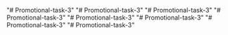"# Promotional-task-3" 
"# Promotional-task-3" 
"# Promotional-task-3" 
"# Promotional-task-3" 
"# Promotional-task-3" 
"# Promotional-task-3" 
"# Promotional-task-3" 
"# Promotional-task-3" 
